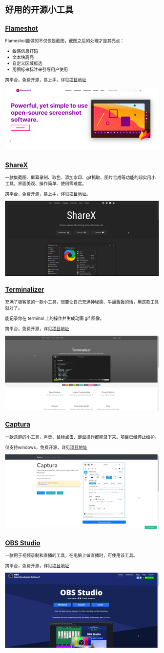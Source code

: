 # 好用的开源小工具

## [Flameshot](https://flameshot.org/)
Flameshot能做的不仅仅是截图，截图之后的处理才是其亮点：
  * 敏感信息打码
  * 文本块高亮
  * 自定义区域框选
  * 用图标来标注来引导用户使用

跨平台，免费开源，易上手，详见[项目地址](https://github.com/flameshot-org/flameshot)

![flameshot](./image/flameshot.jpg)

## [ShareX](https://getsharex.com/)
一款集截图、屏幕录制、取色、添加水印、gif抓取、图片合成等功能的超实用小工具，界面美观、操作简单、使用零难度。

跨平台，免费开源，易上手，详见[项目地址](https://github.com/ShareX/ShareX)。

![sharex](./image/sharex.jpg)

## [Terminalizer](https://terminalizer.com/)
充满了极客范的一款小工具，想要让自己充满神秘感、牛逼轰轰的话，用这款工具就对了。

能记录你在 terminal 上的操作并生成动画 gif 图像。

跨平台，免费开源，详见[项目地址](https://github.com/faressoft/terminalizer)

![terminalizer](./image/terminalizer.jpg)

## [Captura](https://mathewsachin.github.io/Captura/)
一款录屏的小工具，声音、鼠标点击、键盘操作都能录下来。项目已经停止维护。

仅支持windows，免费开源，详见[项目地址](https://github.com/MathewSachin/Captura)

![captura](./image/Captura.jpg)

## [OBS Studio](https://obsproject.com/)
一款用于视频录制和直播的工具，在电脑上做直播时，可使用该工具。

跨平台，免费开源，详见[项目地址](https://github.com/faressoft/terminalizer)

![obs-studio](./image/obs-studio.jpg)